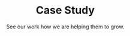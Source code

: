 ---
title: "Case Study"
subtitle: "See our work how we are helping them to grow."
# meta description
description: "Technology Blog From Sahajanand Digital"
draft: false
---
